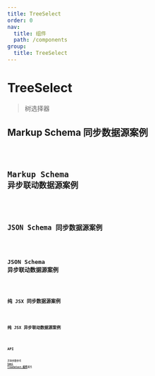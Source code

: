 ```yaml
---
title: TreeSelect
order: 0
nav:
  title: 组件
  path: /components
group:
  title: TreeSelect
---
```


# TreeSelect

> 树选择器

## Markup Schema 同步数据源案例

<code src="./demo/index_1.tsx" />

## Markup Schema 异步联动数据源案例

<code src="./demo/index_2.tsx" />

## JSON Schema 同步数据源案例

<code src="./demo/index_3.tsx" />

## JSON Schema 异步联动数据源案例

<code src="./demo/index_4.tsx" />

## 纯 JSX 同步数据源案例

<code src="./demo/index_5.tsx" />

## 纯 JSX 异步联动数据源案例

<code src="./demo/index_6.tsx" />

## API

具体参数参考 <a href="https://arco.design/zh-CN/input/treeselect" target="_blank">**Semi TreeSelect 组件**</a>属性
